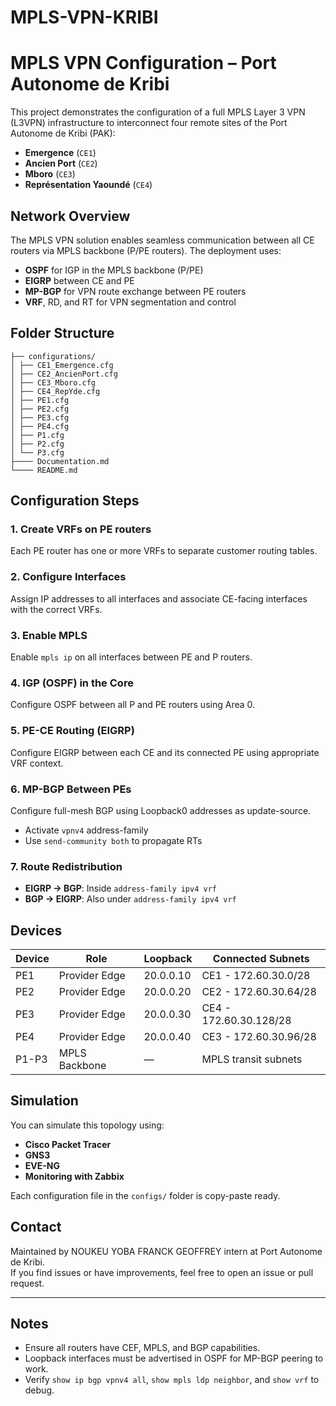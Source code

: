 # MPLS-VPN-KRIBI
# MPLS VPN Configuration – Port Autonome de Kribi

This project demonstrates the configuration of a full MPLS Layer 3 VPN (L3VPN) infrastructure to interconnect four remote sites of the Port Autonome de Kribi (PAK):

- **Emergence** (`CE1`)
- **Ancien Port** (`CE2`)
- **Mboro** (`CE3`)
- **Représentation Yaoundé** (`CE4`)

## Network Overview

The MPLS VPN solution enables seamless communication between all CE routers via MPLS backbone (P/PE routers). The deployment uses:

- **OSPF** for IGP in the MPLS backbone (P/PE)
- **EIGRP** between CE and PE
- **MP-BGP** for VPN route exchange between PE routers
- **VRF**, RD, and RT for VPN segmentation and control

## Folder Structure
```text
├── configurations/
│ ├── CE1_Emergence.cfg
│ ├── CE2_AncienPort.cfg
│ ├── CE3_Mboro.cfg
│ ├── CE4_RepYde.cfg
│ ├── PE1.cfg
│ ├── PE2.cfg
│ ├── PE3.cfg
│ ├── PE4.cfg
│ ├── P1.cfg
│ ├── P2.cfg
│ └── P3.cfg
├──── Documentation.md
└──── README.md
```

## Configuration Steps

### 1. Create VRFs on PE routers
Each PE router has one or more VRFs to separate customer routing tables.

### 2. Configure Interfaces
Assign IP addresses to all interfaces and associate CE-facing interfaces with the correct VRFs.

### 3. Enable MPLS
Enable `mpls ip` on all interfaces between PE and P routers.

### 4. IGP (OSPF) in the Core
Configure OSPF between all P and PE routers using Area 0.

### 5. PE-CE Routing (EIGRP)
Configure EIGRP between each CE and its connected PE using appropriate VRF context.

### 6. MP-BGP Between PEs
Configure full-mesh BGP using Loopback0 addresses as update-source.
- Activate `vpnv4` address-family
- Use `send-community both` to propagate RTs

### 7. Route Redistribution
- **EIGRP → BGP**: Inside `address-family ipv4 vrf`
- **BGP → EIGRP**: Also under `address-family ipv4 vrf`

## Devices

| Device | Role          | Loopback     | Connected Subnets         |
|--------|---------------|--------------|----------------------------|
| PE1    | Provider Edge | 20.0.0.10    | CE1 - 172.60.30.0/28       |
| PE2    | Provider Edge | 20.0.0.20    | CE2 - 172.60.30.64/28      |
| PE3    | Provider Edge | 20.0.0.30    | CE4 - 172.60.30.128/28     |
| PE4    | Provider Edge | 20.0.0.40    | CE3 - 172.60.30.96/28      |
| P1-P3  | MPLS Backbone | —            | MPLS transit subnets       |

## Simulation

You can simulate this topology using:
- **Cisco Packet Tracer**
- **GNS3**
- **EVE-NG**
- **Monitoring with Zabbix**

Each configuration file in the `configs/` folder is copy-paste ready.

## Contact

Maintained by NOUKEU YOBA FRANCK GEOFFREY intern at Port Autonome de Kribi.  
If you find issues or have improvements, feel free to open an issue or pull request.

---

## Notes

- Ensure all routers have CEF, MPLS, and BGP capabilities.
- Loopback interfaces must be advertised in OSPF for MP-BGP peering to work.
- Verify `show ip bgp vpnv4 all`, `show mpls ldp neighbor`, and `show vrf` to debug.


